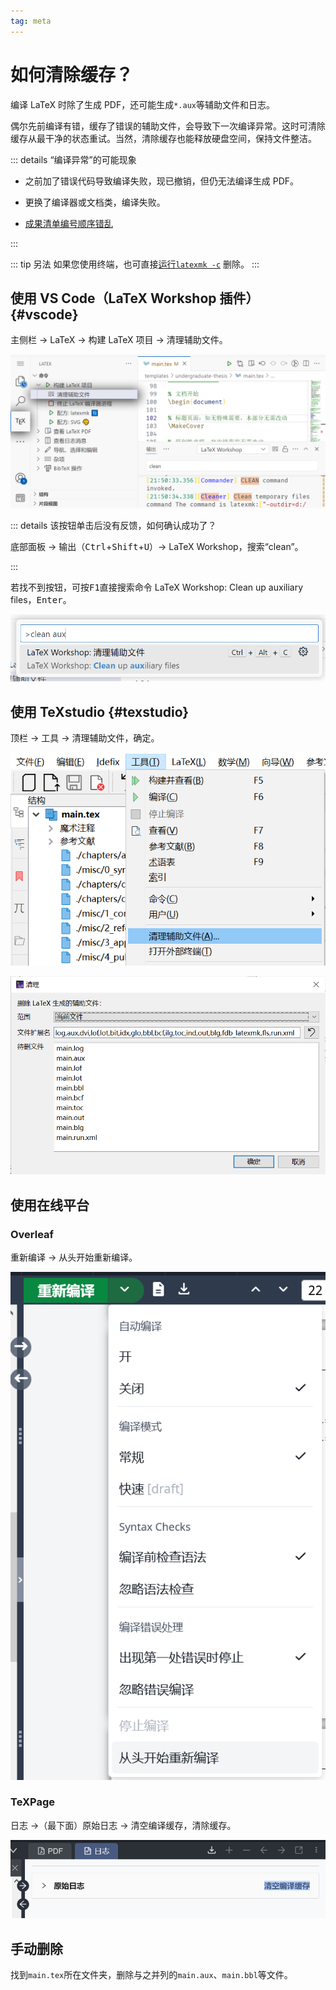 ```yaml
---
tag: meta
---
```


# 如何清除缓存？

编译 LaTeX 时除了生成 PDF，还可能生成`*.aux`等辅助文件和日志。

偶尔先前编译有错，缓存了错误的辅助文件，会导致下一次编译异常。这时可清除缓存从最干净的状态重试。当然，清除缓存也能释放硬盘空间，保持文件整洁。

::: details “编译异常”的可能现象

- 之前加了错误代码导致编译失败，现已撤销，但仍无法编译生成 PDF。

- 更换了编译器或文档类，编译失败。

- [成果清单编号顺序错乱](./pub-disorder.md)

:::

::: tip 另法
如果您使用终端，也可直接[运行`latexmk -c`](../guide/commands.md#latexmk-c) 删除。
:::

## 使用 VS Code（LaTeX Workshop 插件） {#vscode}

主侧栏 → LaTeX → 构建 LaTeX 项目 → 清理辅助文件。

![清理辅助文件](../assets/clean-VSCode-a.png)

::: details 该按钮单击后没有反馈，如何确认成功了？

底部面板 → 输出（<kbd>Ctrl</kbd>+<kbd>Shift</kbd>+<kbd>U</kbd>）→ LaTeX Workshop，搜索“clean”。

:::

若找不到按钮，可按<kbd>F1</kbd>直接搜索命令 LaTeX Workshop: Clean up auxiliary files，<kbd>Enter</kbd>。

![LaTeX Workshop: Clean up auxiliary files](../assets/clean-VSCode-b.png)

## 使用 TeXstudio {#texstudio}

顶栏 → 工具 → 清理辅助文件，确定。

![](../assets/clean-TeXstudio-1.png)

![](../assets/clean-TeXstudio-2.png)

## 使用在线平台

### Overleaf

重新编译 → 从头开始重新编译。

![](../assets/clean-overleaf.png)

### TeXPage

日志 →（最下面）原始日志 → 清空编译缓存，清除缓存。

![](../assets/clean-texpage.png)

## 手动删除

找到`main.tex`所在文件夹，删除与之并列的`main.aux`、`main.bbl`等文件。
